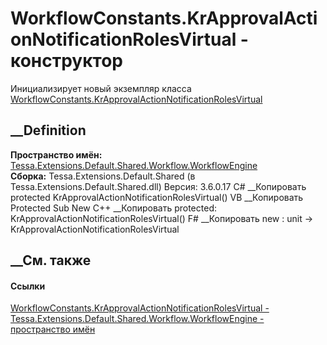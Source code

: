 # WorkflowConstants.KrApprovalActionNotificationRolesVirtual - конструктор
Инициализирует новый экземпляр класса
[WorkflowConstants.KrApprovalActionNotificationRolesVirtual](T_Tessa_Extensions_Default_Shared_Workflow_WorkflowEngine_WorkflowConstants_KrApprovalActionNotificationRolesVirtual.htm)
##  __Definition
 **Пространство имён:**
[Tessa.Extensions.Default.Shared.Workflow.WorkflowEngine](N_Tessa_Extensions_Default_Shared_Workflow_WorkflowEngine.htm)  
 **Сборка:** Tessa.Extensions.Default.Shared (в
Tessa.Extensions.Default.Shared.dll) Версия: 3.6.0.17
C# __Копировать
     protected KrApprovalActionNotificationRolesVirtual()
VB __Копировать
     Protected Sub New
C++ __Копировать
     protected:
    KrApprovalActionNotificationRolesVirtual()
F# __Копировать
     new : unit -> KrApprovalActionNotificationRolesVirtual
##  __См. также
#### Ссылки
[WorkflowConstants.KrApprovalActionNotificationRolesVirtual -
](T_Tessa_Extensions_Default_Shared_Workflow_WorkflowEngine_WorkflowConstants_KrApprovalActionNotificationRolesVirtual.htm)
[Tessa.Extensions.Default.Shared.Workflow.WorkflowEngine - пространство
имён](N_Tessa_Extensions_Default_Shared_Workflow_WorkflowEngine.htm)
